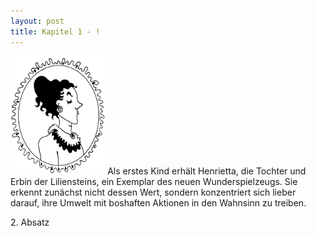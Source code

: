 ```yaml
---
layout: post
title: Kapitel 1 - !
---
```

  <p>
  <img src="/images/FrauLilienstein.jpg" width="30%"> 
  Als erstes Kind erhält Henrietta, die Tochter und Erbin der Liliensteins, ein Exemplar des neuen Wunderspielzeugs. Sie erkennt zunächst nicht dessen Wert, sondern konzentriert sich lieber darauf, ihre Umwelt mit boshaften Aktionen in den Wahnsinn zu treiben.  
</p>
  <p>
 2. Absatz
</p>

